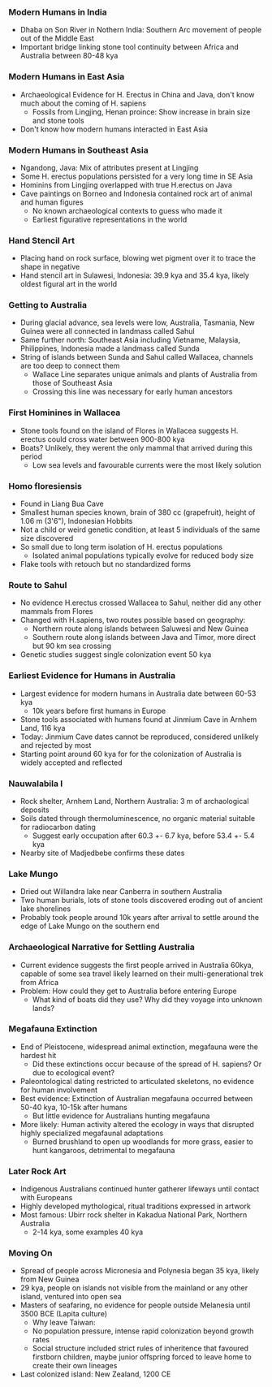 ### Modern Humans in India
 - Dhaba on Son River in Nothern India: Southern Arc movement of people out of the Middle East
 - Important bridge linking stone tool continuity between Africa and Australia between 80-48 kya

### Modern Humans in East Asia
 - Archaeological Evidence for H. Erectus in China and Java, don't know much about the coming of H. sapiens
	 - Fossils from Lingjing, Henan proince: Show increase in brain size and stone tools
 - Don't know how modern humans interacted in East Asia

### Modern Humans in Southeast Asia
 - Ngandong, Java: Mix of attributes present at Lingjing
 - Some H. erectus populations persisted for a very long time in SE Asia
 - Hominins from Lingjing overlapped with true H.erectus on Java
 - Cave paintings on Borneo and Indonesia contained rock art of animal and human figures
	 - No known archaeological contexts to guess who made it
	 - Earliest figurative representations in the world

### Hand Stencil Art
 - Placing hand on rock surface, blowing wet pigment over it to trace the shape in negative
 - Hand stencil art in Sulawesi, Indonesia: 39.9 kya and 35.4 kya, likely oldest figural art in the world

### Getting to Australia
 - During glacial advance, sea levels were low, Australia, Tasmania, New Guinea were all connected in landmass called Sahul
 - Same further north:  Southeast Asia including Vietname, Malaysia, Philippines, Indonesia made a landmass called Sunda
 - String of islands between Sunda and Sahul called Wallacea, channels are too deep to connect them
	 - Wallace Line separates unique animals and plants of Australia from those of Southeast Asia
	 - Crossing this line was necessary for early human ancestors

### First Hominines in Wallacea
 - Stone tools found on the island of Flores in Wallacea suggests H. erectus could cross water between 900-800 kya
 - Boats? Unlikely, they werent the only mammal that arrived during this period
	 - Low sea levels and favourable currents were the most likely solution

### Homo floresiensis
 - Found in Liang Bua Cave
 - Smallest human species known, brain of 380 cc (grapefruit), height of 1.06 m (3'6"), Indonesian Hobbits
 - Not a child or weird genetic condition, at least 5 individuals of the same size discovered
 - So small due to long term isolation of H. erectus populations
	 - Isolated animal populations typically evolve for reduced body size
 - Flake tools with retouch but no standardized forms

### Route to Sahul
 - No evidence H.erectus crossed Wallacea to Sahul, neither did any other mammals from Flores
 - Changed with H.sapiens, two routes possible based on geography:
	 - Northern route along islands between Saluwesi and New Guinea
	 - Southern route along islands between Java and Timor, more direct but 90 km sea crossing
 - Genetic studies suggest single colonization event 50 kya

### Earliest Evidence for Humans in Australia
 - Largest evidence for modern humans in Australia date between 60-53 kya
	 - 10k years before first humans in Europe
 - Stone tools associated with humans found at Jinmium Cave in Arnhem Land, 116 kya
 - Today: Jinmium Cave dates cannot be reproduced, considered unlikely and rejected by most
 - Starting point around 60 kya for for the colonization of Australia is widely accepted and reflected

### Nauwalabila I
 - Rock shelter, Arnhem Land, Northern Australia: 3 m of archaological deposits
 - Soils dated through thermoluminescence, no organic material suitable for radiocarbon dating
	 - Suggest early occupation after 60.3 +- 6.7 kya, before 53.4 +- 5.4 kya
 - Nearby site of Madjedbebe confirms these dates

### Lake Mungo
 - Dried out Willandra lake near Canberra in southern Australia
 - Two human burials, lots of stone tools discovered eroding out of ancient lake shorelines
 - Probably took people around 10k years after arrival to settle around the edge of Lake Mungo on the southern end

### Archaeological Narrative for Settling Australia
 - Current evidence suggests the first people arrived in Australia 60kya, capable of some sea travel likely learned on their multi-generational trek from Africa
 - Problem: How could they get to Australia before entering Europe
	 - What kind of boats did they use? Why did they voyage into unknown lands?

### Megafauna Extinction
 - End of Pleistocene, widespread animal extinction, megafauna were the hardest hit
	 - Did these extinctions occur because of the spread of H. sapiens? Or due to ecological event?
 - Paleontological dating restricted to articulated skeletons, no evidence for human involvement
 - Best evidence: Extinction of Australian megafauna occurred between 50-40 kya, 10-15k after humans
	 - But little evidence for Australians hunting megafauna
 - More likely: Human activity altered the ecology in ways that disrupted highly specialized megafaunal adaptations
	 - Burned brushland to open up woodlands for more grass, easier to hunt kangaroos, detrimental to megafauna

### Later Rock Art
 - Indigenous Australians continued hunter gatherer lifeways until contact with Europeans
 - Highly developed mythological, ritual traditions expressed in artwork
 - Most famous: Ubirr rock shelter in Kakadua National Park, Northern Australia
	 - 2-14 kya, some examples 40 kya

### Moving On
 - Spread of people across Micronesia and Polynesia began 35 kya, likely from New Guinea
 - 29 kya, people on islands not visible from the mainland or any other island, ventured into open sea
 - Masters of seafaring, no evidence for people outside Melanesia until 3500 BCE (Lapita culture)
	 - Why leave Taiwan:
	 - No population pressure, intense rapid colonization beyond growth rates
	 - Social structure included strict rules of inheritence that favoured firstborn children, maybe junior offspring forced to leave home to create their own lineages
 - Last colonized island: New Zealand, 1200 CE

